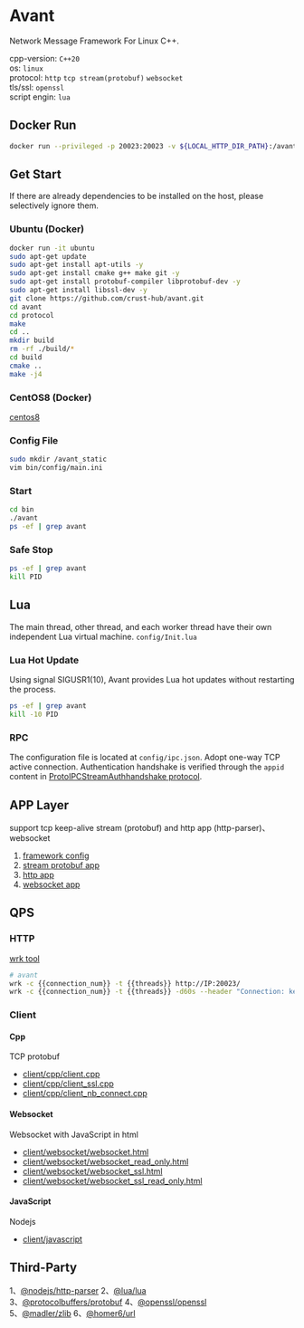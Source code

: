 # Avant

Network Message Framework For Linux C++.

cpp-version: `C++20`  
os: `linux`  
protocol: `http` `tcp stream(protobuf)` `websocket`  
tls/ssl: `openssl`  
script engin: `lua`  

## Docker Run

```bash
docker run --privileged -p 20023:20023 -v ${LOCAL_HTTP_DIR_PATH}:/avant_static gaowanlu/avant:latest
```

## Get Start

If there are already dependencies to be installed on the host, please selectively ignore them.

### Ubuntu (Docker)

```bash
docker run -it ubuntu
sudo apt-get update
sudo apt-get install apt-utils -y
sudo apt-get install cmake g++ make git -y
sudo apt-get install protobuf-compiler libprotobuf-dev -y
sudo apt-get install libssl-dev -y
git clone https://github.com/crust-hub/avant.git
cd avant
cd protocol
make
cd ..
mkdir build
rm -rf ./build/*
cd build
cmake ..
make -j4
```

### CentOS8 (Docker)

[centos8](./centos8.md)

### Config File

```bash
sudo mkdir /avant_static
vim bin/config/main.ini
```

### Start

```bash
cd bin
./avant
ps -ef | grep avant
```

### Safe Stop

```bash
ps -ef | grep avant
kill PID
```

## Lua

The main thread, other thread, and each worker thread have their own independent Lua virtual machine. `config/Init.lua`

### Lua Hot Update

Using signal SIGUSR1(10), Avant provides Lua hot updates without restarting the process.

```bash
ps -ef | grep avant
kill -10 PID
```

### RPC

The configuration file is located at `config/ipc.json`. Adopt one-way TCP active connection. Authentication handshake is verified through the `appid` content in [ProtoIPCStreamAuthhandshake protocol](./protocol/proto_ipc_stream.proto).

## APP Layer

support tcp keep-alive stream (protobuf) and http app (http-parser)、websocket

1. [framework config](https://github.com/crust-hub/avant/blob/main/bin/config/main.ini)
2. [stream protobuf app](https://github.com/crust-hub/avant/blob/main/src/app/stream_app.cpp)
3. [http app](https://github.com/crust-hub/avant/blob/main/src/app/http_app.cpp)
4. [websocket app](https://github.com/crust-hub/avant/blob/main/src/app/websocket_app.cpp)

## QPS

### HTTP

[wrk tool](https://github.com/wg/wrk)

```bash
# avant
wrk -c {{connection_num}} -t {{threads}} http://IP:20023/
wrk -c {{connection_num}} -t {{threads}} -d60s --header "Connection: keep-alive" http://127.0.0.1:20023/
```

### Client

#### Cpp

TCP protobuf

- [client/cpp/client.cpp](./client/cpp/client.cpp)
- [client/cpp/client_ssl.cpp](./client/cpp/client_ssl.cpp)
- [client/cpp/client_nb_connect.cpp](./client/cpp/client_nb_connect.cpp)

#### Websocket

Websocket with JavaScript in html

- [client/websocket/websocket.html](./client/websocket/websocket.html)
- [client/websocket/websocket_read_only.html](./client/websocket/websocket_read_only.html)
- [client/websocket/websocket_ssl.html](./client/websocket/websocket_ssl.html)
- [client/websocket/websocket_ssl_read_only.html](./client/websocket/websocket_ssl_read_only.html)

#### JavaScript

Nodejs

- [client/javascript](./client/javascript)

## Third-Party

1、[@nodejs/http-parser](https://github.com/nodejs/http-parser)  2、[@lua/lua](https://github.com/lua/lua)  
3、[@protocolbuffers/protobuf](https://github.com/protocolbuffers/protobuf)  4、[@openssl/openssl](https://github.com/openssl/openssl)  
5、[@madler/zlib](https://github.com/madler/zlib)  6、[@homer6/url](https://github.com/homer6/url)

